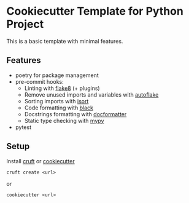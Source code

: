 # Cookiecutter Template for Python Project

This is a basic template with minimal features.

## Features

* poetry for package management
* pre-commit hooks:
  * Linting with [flake8](https://flake8.pycqa.org/en/latest/) (+ plugins)
  * Remove unused imports and variables with [autoflake](https://github.com/myint/autoflake)
  * Sorting imports with [isort](https://github.com/timothycrosley/isort)
  * Code formatting with [black](https://black.readthedocs.io/en/stable/)
  * Docstrings formatting with [docformatter](https://github.com/myint/docformatter)
  * Static type checking with [mypy](https://mypy.readthedocs.io/)
* pytest

## Setup

Install [cruft](https://github.com/timothycrosley/cruft/) or [cookiecutter](https://github.com/cookiecutter/cookiecutter)

```
cruft create <url>
```

or

```
cookiecutter <url>
```
